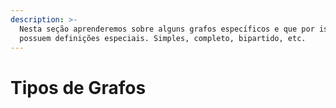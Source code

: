 ```yaml
---
description: >-
  Nesta seção aprenderemos sobre alguns grafos específicos e que por isso
  possuem definições especiais. Simples, completo, bipartido, etc.
---
```


# Tipos de Grafos

